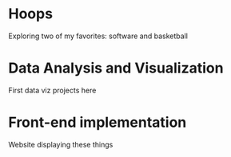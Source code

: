 # Hoops
Exploring two of my favorites: software and basketball


# Data Analysis and Visualization

First data viz projects here

# Front-end implementation

Website displaying these things

